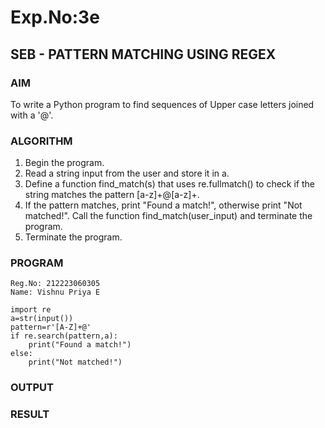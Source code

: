 # Exp.No:3e
## SEB - PATTERN MATCHING USING REGEX

### AIM  
To write a Python program to find sequences of Upper case letters joined with a '@'.

### ALGORITHM

1. Begin the program.  
2. Read a string input from the user and store it in a.
3. Define a function find_match(s) that uses re.fullmatch() to check if the string matches the pattern [a-z]+@[a-z]+.
4. If the pattern matches, print "Found a match!", otherwise print "Not matched!".
Call the function find_match(user_input) and terminate the program.
5. Terminate the program.

### PROGRAM
```
Reg.No: 212223060305
Name: Vishnu Priya E

import re
a=str(input())
pattern=r'[A-Z]+@'
if re.search(pattern,a):
    print("Found a match!")
else:
    print("Not matched!")
```
### OUTPUT

### RESULT
